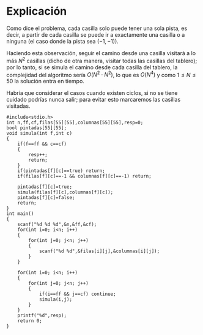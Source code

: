 # Explicación

Como dice el problema, cada casilla solo puede tener una sola pista, es decir, a partir de cada casilla se puede ir a exactamente una casilla o a ninguna (el caso donde la pista sea $(-1,-1)$).

Haciendo esta observación, seguir el camino desde una casilla visitará a lo más $N^2$ casillas (dicho de otra manera, visitar todas las casillas del tablero); por lo tanto, si se simula el camino desde cada casilla del tablero, la complejidad del algoritmo sería $O(N^2 \cdot N^2)$, lo que es $O(N^4)$ y como $1 \leq N \leq 50$ la solución entra en tiempo.

Habría que considerar el casos cuando existen ciclos, si no se tiene cuidado podrías nunca salir; para evitar esto marcaremos las casillas visitadas.

```
#include<stdio.h>
int n,ff,cf,filas[55][55],columnas[55][55],resp=0;
bool pintadas[55][55];
void simula(int f,int c)
{
    if(f==ff && c==cf)
    {
        resp++;
        return;
    }
    if(pintadas[f][c]==true) return;
    if(filas[f][c]==-1 && columnas[f][c]==-1) return;

    pintadas[f][c]=true;
    simula(filas[f][c],columnas[f][c]);
    pintadas[f][c]=false;
    return;
}
int main()
{
    scanf("%d %d %d",&n,&ff,&cf);
    for(int i=0; i<n; i++)
    {
        for(int j=0; j<n; j++)
        {
            scanf("%d %d",&filas[i][j],&columnas[i][j]);
        }
    }

    for(int i=0; i<n; i++)
    {
        for(int j=0; j<n; j++)
        {
            if(i==ff && j==cf) continue;
            simula(i,j);
        }
    }
    printf("%d",resp);
    return 0;
}
```
